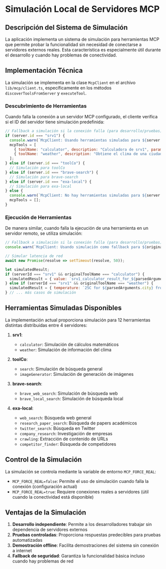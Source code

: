 # Simulación Local de Servidores MCP

## Descripción del Sistema de Simulación

La aplicación implementa un sistema de simulación para herramientas MCP que permite probar la funcionalidad sin necesidad de conectarse a servidores externos reales. Esta característica es especialmente útil durante el desarrollo y cuando hay problemas de conectividad.

## Implementación Técnica

La simulación se implementa en la clase `McpClient` en el archivo `lib/mcp/client.ts`, específicamente en los métodos `discoverToolsFromServer` y `executeTool`.

### Descubrimiento de Herramientas

Cuando falla la conexión a un servidor MCP configurado, el cliente verifica si el ID del servidor tiene simulación predefinida:

```javascript
// Fallback a simulación si la conexión falla (para desarrollo/pruebas)
if (server.id === "srv1") {
  console.warn(`McpClient: Usando herramientas simuladas para ${server.id} debido a error de conexión.`);
  mcpTools = [
    { toolName: "calculator", description: "Calculadora de srv1", parametersSchema: { /* ... */ } },
    { toolName: "weather", description: "Obtiene el clima de una ciudad en srv1", parametersSchema: { /* ... */ } },
  ];
} else if (server.id === "toolCo") {
  // Simulación para toolCo
} else if (server.id === "brave-search") {
  // Simulación para brave-search
} else if (server.id === "exa-local") {
  // Simulación para exa-local
} else {
  console.warn(`McpClient: No hay herramientas simuladas para ${server.id}. Devolviendo array vacío.`);
  mcpTools = [];
}
```

### Ejecución de Herramientas

De manera similar, cuando falla la ejecución de una herramienta en un servidor remoto, se utiliza simulación:

```javascript
// Fallback a simulación si la conexión falla (para desarrollo/pruebas)
console.warn(`McpClient: Usando simulación como fallback para ${originalToolName} en ${serverId}`);

// Simular latencia de red
await new Promise(resolve => setTimeout(resolve, 50));

let simulatedResult;
if (serverId === "srv1" && originalToolName === "calculator") {
  simulatedResult = { value: `srv1_calculator_result_for_${parsedArguments.expression}` };
} else if (serverId === "srv1" && originalToolName === "weather") {
  simulatedResult = { temperature: `25C for ${parsedArguments.city} from srv1` };
} // ... más casos de simulación
```

## Herramientas Simuladas Disponibles

La implementación actual proporciona simulación para 12 herramientas distintas distribuidas entre 4 servidores:

1. **srv1**:
   - `calculator`: Simulación de cálculos matemáticos
   - `weather`: Simulación de información del clima

2. **toolCo**:
   - `search`: Simulación de búsqueda general
   - `imageGenerator`: Simulación de generación de imágenes

3. **brave-search**:
   - `brave_web_search`: Simulación de búsqueda web
   - `brave_local_search`: Simulación de búsqueda local

4. **exa-local**:
   - `web_search`: Búsqueda web general
   - `research_paper_search`: Búsqueda de papers académicos
   - `twitter_search`: Búsqueda en Twitter
   - `company_research`: Investigación de empresas
   - `crawling`: Extracción de contenido de URLs
   - `competitor_finder`: Búsqueda de competidores

## Control de la Simulación

La simulación se controla mediante la variable de entorno `MCP_FORCE_REAL`:

- `MCP_FORCE_REAL=false`: Permite el uso de simulación cuando falla la conexión (configuración actual)
- `MCP_FORCE_REAL=true`: Requiere conexiones reales a servidores (útil cuando la conectividad está disponible)

## Ventajas de la Simulación

1. **Desarrollo independiente**: Permite a los desarrolladores trabajar sin dependencia de servidores externos
2. **Pruebas controladas**: Proporciona respuestas predecibles para pruebas automatizadas
3. **Demostración offline**: Facilita demostraciones del sistema sin conexión a internet
4. **Fallback de seguridad**: Garantiza la funcionalidad básica incluso cuando hay problemas de red
